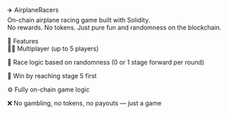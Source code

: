  ✈️ AirplaneRacers         
On-chain airplane racing game built with Solidity.       
No rewards. No tokens. Just pure fun and randomness on the blockchain.         
       
🧩 Features       
👨‍✈️ Multiplayer (up to 5 players)           
          
🔄 Race logic based on randomness (0 or 1 stage forward per round) 
  
🏁 Win by reaching stage 5 first    
        
⚙️ Fully on-chain game logic     
      
❌ No gambling, no tokens, no payouts — just a game     
  
